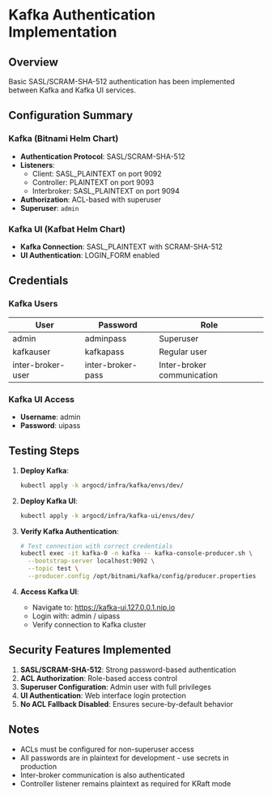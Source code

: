 # Kafka Authentication Implementation

## Overview

Basic SASL/SCRAM-SHA-512 authentication has been implemented between Kafka and Kafka UI services.

## Configuration Summary

### Kafka (Bitnami Helm Chart)

- **Authentication Protocol**: SASL/SCRAM-SHA-512
- **Listeners**:
  - Client: SASL_PLAINTEXT on port 9092
  - Controller: PLAINTEXT on port 9093
  - Interbroker: SASL_PLAINTEXT on port 9094
- **Authorization**: ACL-based with superuser
- **Superuser**: `admin`

### Kafka UI (Kafbat Helm Chart)

- **Kafka Connection**: SASL_PLAINTEXT with SCRAM-SHA-512
- **UI Authentication**: LOGIN_FORM enabled

## Credentials

### Kafka Users

| User              | Password          | Role                       |
| ----------------- | ----------------- | -------------------------- |
| admin             | adminpass         | Superuser                  |
| kafkauser         | kafkapass         | Regular user               |
| inter-broker-user | inter-broker-pass | Inter-broker communication |

### Kafka UI Access

- **Username**: admin
- **Password**: uipass

## Testing Steps

1. **Deploy Kafka**:

   ```bash
   kubectl apply -k argocd/infra/kafka/envs/dev/
   ```

2. **Deploy Kafka UI**:

   ```bash
   kubectl apply -k argocd/infra/kafka-ui/envs/dev/
   ```

3. **Verify Kafka Authentication**:

   ```bash
   # Test connection with correct credentials
   kubectl exec -it kafka-0 -n kafka -- kafka-console-producer.sh \
     --bootstrap-server localhost:9092 \
     --topic test \
     --producer.config /opt/bitnami/kafka/config/producer.properties
   ```

4. **Access Kafka UI**:
   - Navigate to: https://kafka-ui.127.0.0.1.nip.io
   - Login with: admin / uipass
   - Verify connection to Kafka cluster

## Security Features Implemented

1. **SASL/SCRAM-SHA-512**: Strong password-based authentication
2. **ACL Authorization**: Role-based access control
3. **Superuser Configuration**: Admin user with full privileges
4. **UI Authentication**: Web interface login protection
5. **No ACL Fallback Disabled**: Ensures secure-by-default behavior

## Notes

- ACLs must be configured for non-superuser access
- All passwords are in plaintext for development - use secrets in production
- Inter-broker communication is also authenticated
- Controller listener remains plaintext as required for KRaft mode

